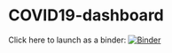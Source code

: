 # COVID19-dashboard
Click here to launch as a binder: [![Binder](https://mybinder.org/badge_logo.svg)](https://mybinder.org/v2/gh/tiffanymoran/COVID-19-dashboard.git/HEAD)
